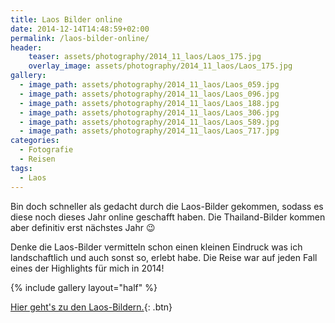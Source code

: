 ```yaml
---
title: Laos Bilder online
date: 2014-12-14T14:48:59+02:00
permalink: /laos-bilder-online/
header:
    teaser: assets/photography/2014_11_laos/Laos_175.jpg
    overlay_image: assets/photography/2014_11_laos/Laos_175.jpg
gallery:
  - image_path: assets/photography/2014_11_laos/Laos_059.jpg
  - image_path: assets/photography/2014_11_laos/Laos_096.jpg
  - image_path: assets/photography/2014_11_laos/Laos_188.jpg
  - image_path: assets/photography/2014_11_laos/Laos_306.jpg 
  - image_path: assets/photography/2014_11_laos/Laos_589.jpg
  - image_path: assets/photography/2014_11_laos/Laos_717.jpg
categories:
  - Fotografie
  - Reisen
tags:
  - Laos
---
```

Bin doch schneller als gedacht durch die Laos-Bilder gekommen, sodass es diese noch dieses Jahr online geschafft haben. 
Die Thailand-Bilder kommen aber definitiv erst nächstes Jahr 😉

Denke die Laos-Bilder vermitteln schon einen kleinen Eindruck was ich landschaftlich und auch sonst so, erlebt habe. 
Die Reise war auf jeden Fall eines der Highlights für mich in 2014!

{% include gallery layout="half" %}

[Hier geht's zu den Laos-Bildern.](/photography/laos-2014/ "Laos 2014"){: .btn}
